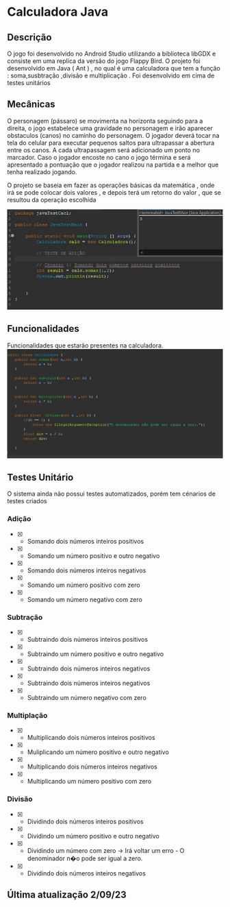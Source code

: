 # Calculadora Java
## Descrição
O jogo foi desenvolvido no Android Studio utilizando a biblioteca libGDX e consiste em uma replica da versão do jogo Flappy Bird.
O projeto foi desenvolvido em Java ( Ant ) , no qual é uma calculadora que tem a função : soma,susbtração ,divisão e multiplicação . Foi desenvolvido em cima de testes unitários

## Mecânicas
O personagem (pássaro) se movimenta na horizonta seguindo para a direita, o jogo estabelece uma gravidade no personagem e irão aparecer obstaculos (canos) no caminho do personagem. O jogador deverá tocar na tela do celular para executar pequenos saltos para ultrapassar a abertura entre os canos. A cada ultrapassagem será adicionado um ponto no marcador. Caso o jogador encoste no cano o jogo términa e será apresentado a pontuação que o jogador realizou na partida e a melhor que tenha realizado jogando.

O projeto se baseia em fazer as operações básicas da matemática , onde irá se pode colocar dois valores , e depois terá um retorno do valor , que se resultou da operação escolhida

![Mecânica](sistema.png)

## Funcionalidades
Funcionalidades que estarão presentes na calculadora.
![Mecânica](funcionalidadese.png)

## Testes Unitário
O sistema ainda não possui testes automatizados, porém tem cénarios de testes criados 

### Adição
  - [x] - Somando dois números inteiros positivos
  - [x] - Somando um número positivo e outro negativo
  - [x] - Somando dois números inteiros negativos
  - [x] - Somando um número positivo com zero
  - [x] - Somando um número negativo com zero

### Subtração
  - [x] - Subtraindo dois números inteiros positivos
  - [x] - Subtraindo um número positivo e outro negativo
  - [x] - Subtraindo dois números inteiros negativos
  - [x] - Subtraindo dois números inteiros negativos
  - [x] - Subtraindo um número negativo com zero

### Multiplação
  - [x] - Multiplicando dois números inteiros positivos
  - [x] - Muliplicando um número positivo e outro negativo
  - [x] - Multiplicando dois números inteiros negativos
  - [x] - Multiplicando um número positivo com zero

### Divisão
  - [x] - Dividindo dois números inteiros positivos
  - [x] - Dividindo um número positivo e outro negativo
  - [x] - Dividindo um número com zero -> Irá voltar um erro - O denominador n�o pode ser igual a zero.
  - [x] - Dividindo dois números inteiros negativos
  

## Última atualização 2/09/23

